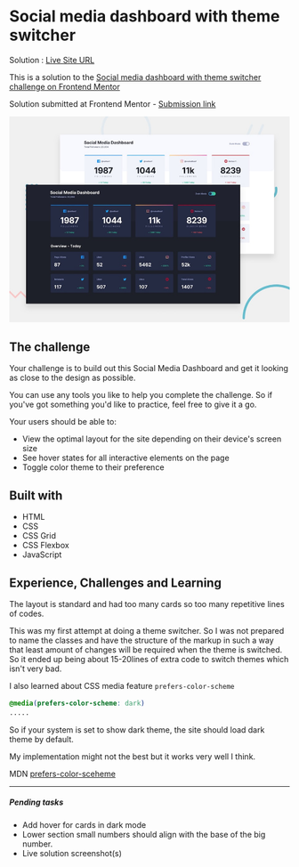 # Social media dashboard with theme switcher

Solution : [Live Site URL](https://frontend-mentor-challenges-ecru.vercel.app/social-media-dashboard-with-theme-switcher/)

This is a solution to the [Social media dashboard with theme switcher challenge on Frontend Mentor](https://www.frontendmentor.io/challenges/social-media-dashboard-with-theme-switcher-6oY8ozp_H)

Solution submitted at Frontend Mentor - [Submission link](https://www.frontendmentor.io/solutions/social-media-dashboard-with-theme-switcher-5wgSPKypl)

![Design preview for the Social media dashboard with theme switcher coding challenge](./design/desktop-preview.jpg)

## The challenge

Your challenge is to build out this Social Media Dashboard and get it looking as close to the design as possible.

You can use any tools you like to help you complete the challenge. So if you've got something you'd like to practice, feel free to give it a go.

Your users should be able to:

- View the optimal layout for the site depending on their device's screen size
- See hover states for all interactive elements on the page
- Toggle color theme to their preference

## Built with

- HTML
- CSS
- CSS Grid
- CSS Flexbox
- JavaScript

## Experience, Challenges and Learning

The layout is standard and had too many cards so too many repetitive lines of codes.

This was my first attempt at doing a theme switcher. So I was not prepared to name the classes and have the structure of the markup in such a way that least amount of changes will be required when the theme is switched. So it ended up being about 15-20lines of extra code to switch themes which isn't very bad.

I also learned about CSS media feature `prefers-color-scheme`

```CSS
@media(prefers-color-scheme: dark)
.....
```

So if your system is set to show dark theme, the site should load dark theme by default.

My implementation might not the best but it works very well I think.

MDN [prefers-color-sceheme](https://developer.mozilla.org/en-US/docs/Web/CSS/@media/prefers-color-scheme)

---

##### Pending tasks

- Add hover for cards in dark mode
- Lower section small numbers should align with the base of the big number.
- Live solution screenshot(s)
